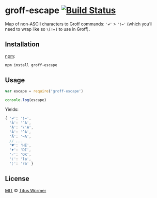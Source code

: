 # groff-escape [![Build Status][build-badge]][build-status]

Map of non-ASCII characters to Groff commands: `'≠'` > `'!='`
(which you’ll need to wrap like so `\[!=]` to use in Groff).

## Installation

[npm][]:

```bash
npm install groff-escape
```

## Usage

```javascript
var escape = require('groff-escape')

console.log(escape)
```

Yields:

```js
{ '≠': '!=',
  'À': '`A',
  'Á': '\'A',
  'Â': '^A',
  'Ã': '~A',
  // ...
  '♥': 'HE',
  '♦': 'DI',
  '✓': 'OK',
  '⟨': 'la',
  '⟩': 'ra' }
```

## License

[MIT][license] © [Titus Wormer][author]

<!-- Definitions -->

[build-badge]: https://img.shields.io/travis/wooorm/groff-escape.svg

[build-status]: https://travis-ci.org/wooorm/groff-escape

[license]: LICENSE

[author]: http://wooorm.com

[npm]: https://docs.npmjs.com/cli/install
